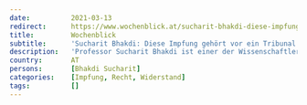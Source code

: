 ```yaml
---
date:          2021-03-13
redirect:      https://www.wochenblick.at/sucharit-bhakdi-diese-impfung-gehoert-vor-ein-tribunal/
title:         Wochenblick
subtitle:      'Sucharit Bhakdi: Diese Impfung gehört vor ein Tribunal'
description:   'Professor Sucharit Bhakdi ist einer der Wissenschaftler, die die Corona-Pandemie seit Beginn kritisch sehen. Nach seinem Verkaufsschlager „Corona Fehlalarm?“ kommt nun in wenigen Wochen sein zweites Buch „Corona Unmasked" auf den Markt. Wir unterhielten uns mit ihm über die Impfung, die Fakten und über goldene Bretter.'
country:       AT
persons:       [Bhakdi Sucharit]
categories:    [Impfung, Recht, Widerstand]
tags:          []
---
```

